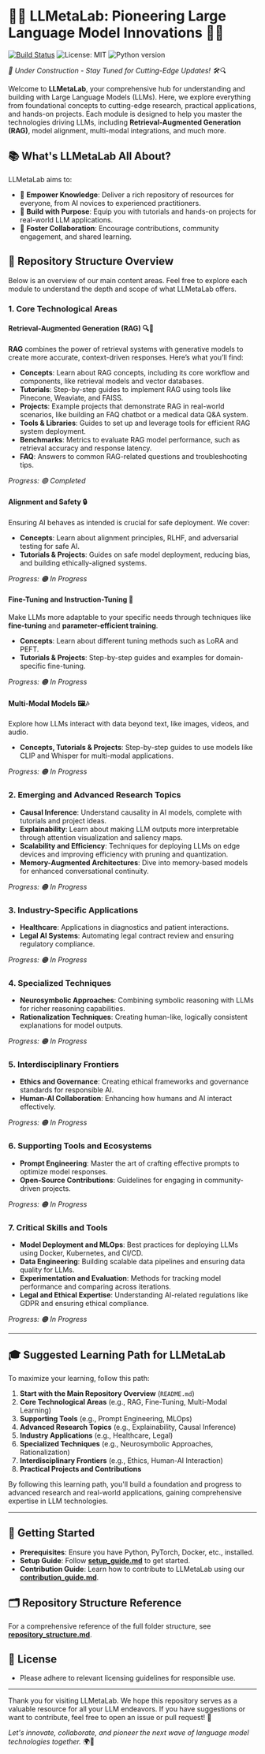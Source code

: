 # 🚀✨ **LLMetaLab: Pioneering Large Language Model Innovations** 🧠💡

[![Build Status](https://github.com/astorfi/LLMetaLab/actions/workflows/python-ci.yml/badge.svg)](https://github.com/YourUsername/LLMetaLab/actions)
![License: MIT](https://img.shields.io/badge/License-MIT-yellow.svg)
![Python version](https://img.shields.io/badge/python-3.9-blue)

*🚧 Under Construction - Stay Tuned for Cutting-Edge Updates! 🛠️🔍*

Welcome to **LLMetaLab**, your comprehensive hub for understanding and building with Large Language Models (LLMs). Here, we explore everything from foundational concepts to cutting-edge research, practical applications, and hands-on projects. Each module is designed to help you master the technologies driving LLMs, including **Retrieval-Augmented Generation (RAG)**, model alignment, multi-modal integrations, and much more.

## 📚 **What's LLMetaLab All About?**

LLMetaLab aims to:
- 🧠 **Empower Knowledge**: Deliver a rich repository of resources for everyone, from AI novices to experienced practitioners.
- 🔧 **Build with Purpose**: Equip you with tutorials and hands-on projects for real-world LLM applications.
- 🤝 **Foster Collaboration**: Encourage contributions, community engagement, and shared learning.

## 📂 **Repository Structure Overview**
Below is an overview of our main content areas. Feel free to explore each module to understand the depth and scope of what LLMetaLab offers.

### 1. **Core Technological Areas**

#### **Retrieval-Augmented Generation (RAG)** 🔍📖

**RAG** combines the power of retrieval systems with generative models to create more accurate, context-driven responses. Here’s what you’ll find:
- **Concepts**: Learn about RAG concepts, including its core workflow and components, like retrieval models and vector databases.
- **Tutorials**: Step-by-step guides to implement RAG using tools like Pinecone, Weaviate, and FAISS.
- **Projects**: Example projects that demonstrate RAG in real-world scenarios, like building an FAQ chatbot or a medical data Q&A system.
- **Tools & Libraries**: Guides to set up and leverage tools for efficient RAG system deployment.
- **Benchmarks**: Metrics to evaluate RAG model performance, such as retrieval accuracy and response latency.
- **FAQ**: Answers to common RAG-related questions and troubleshooting tips.

*Progress: 🟢 Completed*

#### **Alignment and Safety** 🔒

Ensuring AI behaves as intended is crucial for safe deployment. We cover:
- **Concepts**: Learn about alignment principles, RLHF, and adversarial testing for safe AI.
- **Tutorials & Projects**: Guides on safe model deployment, reducing bias, and building ethically-aligned systems.

*Progress: 🟠 In Progress*

#### **Fine-Tuning and Instruction-Tuning** 🎯

Make LLMs more adaptable to your specific needs through techniques like **fine-tuning** and **parameter-efficient training**.
- **Concepts**: Learn about different tuning methods such as LoRA and PEFT.
- **Tutorials & Projects**: Step-by-step guides and examples for domain-specific fine-tuning.

*Progress: 🟠 In Progress*

#### **Multi-Modal Models** 🖼️🎶

Explore how LLMs interact with data beyond text, like images, videos, and audio.
- **Concepts, Tutorials & Projects**: Step-by-step guides to use models like CLIP and Whisper for multi-modal applications.

*Progress: 🟠 In Progress*

### 2. **Emerging and Advanced Research Topics**
- **Causal Inference**: Understand causality in AI models, complete with tutorials and project ideas.
- **Explainability**: Learn about making LLM outputs more interpretable through attention visualization and saliency maps.
- **Scalability and Efficiency**: Techniques for deploying LLMs on edge devices and improving efficiency with pruning and quantization.
- **Memory-Augmented Architectures**: Dive into memory-based models for enhanced conversational continuity.

*Progress: 🟠 In Progress*

### 3. **Industry-Specific Applications**
- **Healthcare**: Applications in diagnostics and patient interactions.
- **Legal AI Systems**: Automating legal contract review and ensuring regulatory compliance.

*Progress: 🟠 In Progress*

### 4. **Specialized Techniques**
- **Neurosymbolic Approaches**: Combining symbolic reasoning with LLMs for richer reasoning capabilities.
- **Rationalization Techniques**: Creating human-like, logically consistent explanations for model outputs.

*Progress: 🟠 In Progress*

### 5. **Interdisciplinary Frontiers**
- **Ethics and Governance**: Creating ethical frameworks and governance standards for responsible AI.
- **Human-AI Collaboration**: Enhancing how humans and AI interact effectively.

*Progress: 🟠 In Progress*

### 6. **Supporting Tools and Ecosystems**
- **Prompt Engineering**: Master the art of crafting effective prompts to optimize model responses.
- **Open-Source Contributions**: Guidelines for engaging in community-driven projects.

*Progress: 🟠 In Progress*

### 7. **Critical Skills and Tools**
- **Model Deployment and MLOps**: Best practices for deploying LLMs using Docker, Kubernetes, and CI/CD.
- **Data Engineering**: Building scalable data pipelines and ensuring data quality for LLMs.
- **Experimentation and Evaluation**: Methods for tracking model performance and comparing across iterations.
- **Legal and Ethical Expertise**: Understanding AI-related regulations like GDPR and ensuring ethical compliance.

*Progress: 🟠 In Progress*

---

## 🎓 **Suggested Learning Path for LLMetaLab**
To maximize your learning, follow this path:
1. **Start with the Main Repository Overview** (`README.md`)
2. **Core Technological Areas** (e.g., RAG, Fine-Tuning, Multi-Modal Learning)
3. **Supporting Tools** (e.g., Prompt Engineering, MLOps)
4. **Advanced Research Topics** (e.g., Explainability, Causal Inference)
5. **Industry Applications** (e.g., Healthcare, Legal)
6. **Specialized Techniques** (e.g., Neurosymbolic Approaches, Rationalization)
7. **Interdisciplinary Frontiers** (e.g., Ethics, Human-AI Interaction)
8. **Practical Projects and Contributions**

By following this learning path, you'll build a foundation and progress to advanced research and real-world applications, gaining comprehensive expertise in LLM technologies.

---

## 📌 **Getting Started**
- **Prerequisites**: Ensure you have Python, PyTorch, Docker, etc., installed.
- **Setup Guide**: Follow [**setup_guide.md**](setup_guide.md) to get started.
- **Contribution Guide**: Learn how to contribute to LLMetaLab using our [**contribution_guide.md**](contribution_guide.md).

## 🗂️ **Repository Structure Reference**
For a comprehensive reference of the full folder structure, see [**repository_structure.md**](repository_structure.md).

## 📜 **License**
- Please adhere to relevant licensing guidelines for responsible use.

---

Thank you for visiting LLMetaLab. We hope this repository serves as a valuable resource for all your LLM endeavors. If you have suggestions or want to contribute, feel free to open an issue or pull request! 🤝

*Let's innovate, collaborate, and pioneer the next wave of language model technologies together.* 🌍🚀
